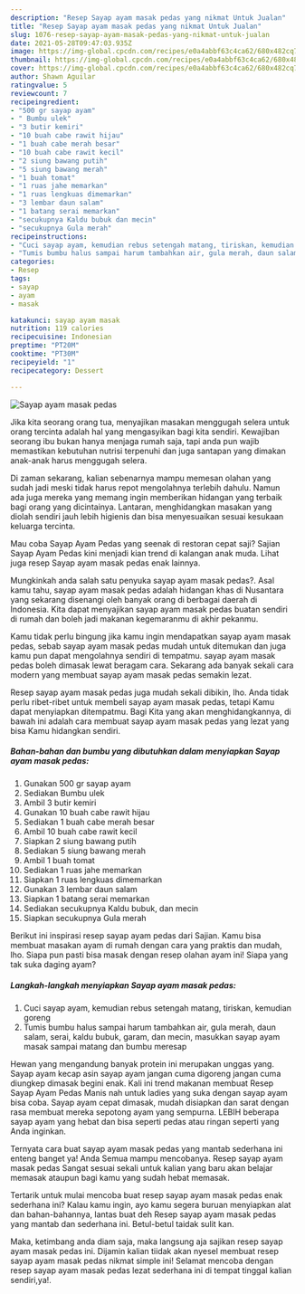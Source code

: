 ```yaml
---
description: "Resep Sayap ayam masak pedas yang nikmat Untuk Jualan"
title: "Resep Sayap ayam masak pedas yang nikmat Untuk Jualan"
slug: 1076-resep-sayap-ayam-masak-pedas-yang-nikmat-untuk-jualan
date: 2021-05-28T09:47:03.935Z
image: https://img-global.cpcdn.com/recipes/e0a4abbf63c4ca62/680x482cq70/sayap-ayam-masak-pedas-foto-resep-utama.jpg
thumbnail: https://img-global.cpcdn.com/recipes/e0a4abbf63c4ca62/680x482cq70/sayap-ayam-masak-pedas-foto-resep-utama.jpg
cover: https://img-global.cpcdn.com/recipes/e0a4abbf63c4ca62/680x482cq70/sayap-ayam-masak-pedas-foto-resep-utama.jpg
author: Shawn Aguilar
ratingvalue: 5
reviewcount: 7
recipeingredient:
- "500 gr sayap ayam"
- " Bumbu ulek"
- "3 butir kemiri"
- "10 buah cabe rawit hijau"
- "1 buah cabe merah besar"
- "10 buah cabe rawit kecil"
- "2 siung bawang putih"
- "5 siung bawang merah"
- "1 buah tomat"
- "1 ruas jahe memarkan"
- "1 ruas lengkuas dimemarkan"
- "3 lembar daun salam"
- "1 batang serai memarkan"
- "secukupnya Kaldu bubuk dan mecin"
- "secukupnya Gula merah"
recipeinstructions:
- "Cuci sayap ayam, kemudian rebus setengah matang, tiriskan, kemudian goreng"
- "Tumis bumbu halus sampai harum tambahkan air, gula merah, daun salam, serai, kaldu bubuk, garam, dan mecin, masukkan sayap ayam masak sampai matang dan bumbu meresap"
categories:
- Resep
tags:
- sayap
- ayam
- masak

katakunci: sayap ayam masak 
nutrition: 119 calories
recipecuisine: Indonesian
preptime: "PT20M"
cooktime: "PT30M"
recipeyield: "1"
recipecategory: Dessert

---
```



![Sayap ayam masak pedas](https://img-global.cpcdn.com/recipes/e0a4abbf63c4ca62/680x482cq70/sayap-ayam-masak-pedas-foto-resep-utama.jpg)

Jika kita seorang orang tua, menyajikan masakan menggugah selera untuk orang tercinta adalah hal yang mengasyikan bagi kita sendiri. Kewajiban seorang ibu bukan hanya menjaga rumah saja, tapi anda pun wajib memastikan kebutuhan nutrisi terpenuhi dan juga santapan yang dimakan anak-anak harus menggugah selera.

Di zaman  sekarang, kalian sebenarnya mampu memesan olahan yang sudah jadi meski tidak harus repot mengolahnya terlebih dahulu. Namun ada juga mereka yang memang ingin memberikan hidangan yang terbaik bagi orang yang dicintainya. Lantaran, menghidangkan masakan yang diolah sendiri jauh lebih higienis dan bisa menyesuaikan sesuai kesukaan keluarga tercinta. 

Mau coba Sayap Ayam Pedas yang seenak di restoran cepat saji? Sajian Sayap Ayam Pedas kini menjadi kian trend di kalangan anak muda. Lihat juga resep Sayap ayam masak pedas enak lainnya.

Mungkinkah anda salah satu penyuka sayap ayam masak pedas?. Asal kamu tahu, sayap ayam masak pedas adalah hidangan khas di Nusantara yang sekarang disenangi oleh banyak orang di berbagai daerah di Indonesia. Kita dapat menyajikan sayap ayam masak pedas buatan sendiri di rumah dan boleh jadi makanan kegemaranmu di akhir pekanmu.

Kamu tidak perlu bingung jika kamu ingin mendapatkan sayap ayam masak pedas, sebab sayap ayam masak pedas mudah untuk ditemukan dan juga kamu pun dapat mengolahnya sendiri di tempatmu. sayap ayam masak pedas boleh dimasak lewat beragam cara. Sekarang ada banyak sekali cara modern yang membuat sayap ayam masak pedas semakin lezat.

Resep sayap ayam masak pedas juga mudah sekali dibikin, lho. Anda tidak perlu ribet-ribet untuk membeli sayap ayam masak pedas, tetapi Kamu dapat menyiapkan ditempatmu. Bagi Kita yang akan menghidangkannya, di bawah ini adalah cara membuat sayap ayam masak pedas yang lezat yang bisa Kamu hidangkan sendiri.

<!--inarticleads1-->

##### Bahan-bahan dan bumbu yang dibutuhkan dalam menyiapkan Sayap ayam masak pedas:

1. Gunakan 500 gr sayap ayam
1. Sediakan  Bumbu ulek
1. Ambil 3 butir kemiri
1. Gunakan 10 buah cabe rawit hijau
1. Sediakan 1 buah cabe merah besar
1. Ambil 10 buah cabe rawit kecil
1. Siapkan 2 siung bawang putih
1. Sediakan 5 siung bawang merah
1. Ambil 1 buah tomat
1. Sediakan 1 ruas jahe memarkan
1. Siapkan 1 ruas lengkuas dimemarkan
1. Gunakan 3 lembar daun salam
1. Siapkan 1 batang serai memarkan
1. Sediakan secukupnya Kaldu bubuk, dan mecin
1. Siapkan secukupnya Gula merah


Berikut ini inspirasi resep sayap ayam pedas dari Sajian. Kamu bisa membuat masakan ayam di rumah dengan cara yang praktis dan mudah, lho. Siapa pun pasti bisa masak dengan resep olahan ayam ini! Siapa yang tak suka daging ayam? 

<!--inarticleads2-->

##### Langkah-langkah menyiapkan Sayap ayam masak pedas:

1. Cuci sayap ayam, kemudian rebus setengah matang, tiriskan, kemudian goreng
1. Tumis bumbu halus sampai harum tambahkan air, gula merah, daun salam, serai, kaldu bubuk, garam, dan mecin, masukkan sayap ayam masak sampai matang dan bumbu meresap


Hewan yang mengandung banyak protein ini merupakan unggas yang. Sayap ayam kecap asin sayap ayam jangan cuma digoreng jangan cuma diungkep dimasak begini enak. Kali ini trend makanan membuat Resep Sayap Ayam Pedas Manis nah untuk ladies yang suka dengan sayap ayam bisa coba. Sayap ayam cepat dimasak, mudah disiapkan dan sarat dengan rasa membuat mereka sepotong ayam yang sempurna. LEBIH beberapa sayap ayam yang hebat dan bisa seperti pedas atau ringan seperti yang Anda inginkan. 

Ternyata cara buat sayap ayam masak pedas yang mantab sederhana ini enteng banget ya! Anda Semua mampu mencobanya. Resep sayap ayam masak pedas Sangat sesuai sekali untuk kalian yang baru akan belajar memasak ataupun bagi kamu yang sudah hebat memasak.

Tertarik untuk mulai mencoba buat resep sayap ayam masak pedas enak sederhana ini? Kalau kamu ingin, ayo kamu segera buruan menyiapkan alat dan bahan-bahannya, lantas buat deh Resep sayap ayam masak pedas yang mantab dan sederhana ini. Betul-betul taidak sulit kan. 

Maka, ketimbang anda diam saja, maka langsung aja sajikan resep sayap ayam masak pedas ini. Dijamin kalian tiidak akan nyesel membuat resep sayap ayam masak pedas nikmat simple ini! Selamat mencoba dengan resep sayap ayam masak pedas lezat sederhana ini di tempat tinggal kalian sendiri,ya!.

